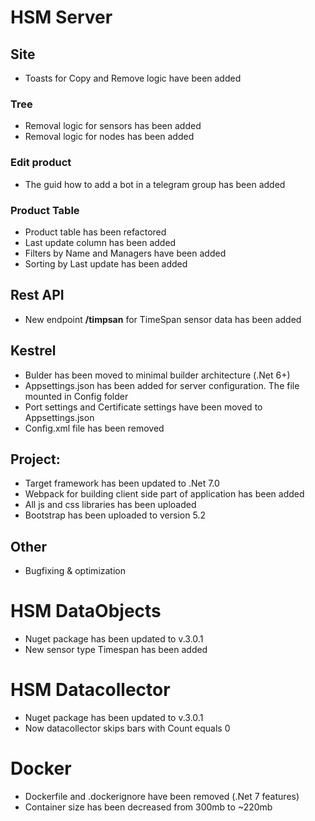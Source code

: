 # HSM Server

## Site

* Toasts for Copy and Remove logic have been added

### Tree

* Removal logic for sensors has been added
* Removal logic for nodes has been added

### Edit product

* The guid how to add a bot in a telegram group has been added

### Product Table

* Product table has been refactored
* Last update column has been added
* Filters by Name and Managers have been added
* Sorting by Last update has been added

## Rest API

* New endpoint **/timpsan** for TimeSpan sensor data has been added

## Kestrel

* Bulder has been moved to minimal builder architecture (.Net 6+)
* Appsettings.json has been added for server configuration. The file mounted in Config folder
* Port settings and Certificate settings have been moved to Appsettings.json
* Config.xml file has been removed

## Project:

* Target framework has been updated to .Net 7.0
* Webpack for building client side part of application has been added
* All js and css libraries has been uploaded
* Bootstrap has been uploaded to version 5.2

## Other

* Bugfixing & optimization

# HSM DataObjects

* Nuget package has been updated to v.3.0.1
* New sensor type Timespan has been added

# HSM Datacollector

* Nuget package has been updated to v.3.0.1
* Now datacollector skips bars with Count equals 0

# Docker

* Dockerfile and .dockerignore have been removed (.Net 7 features)
* Container size has been decreased from 300mb to ~220mb